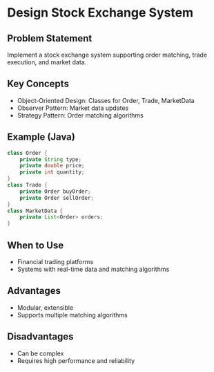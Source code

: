 # Design Stock Exchange System

## Problem Statement

Implement a stock exchange system supporting order matching, trade execution, and market data.

## Key Concepts

- Object-Oriented Design: Classes for Order, Trade, MarketData
- Observer Pattern: Market data updates
- Strategy Pattern: Order matching algorithms

## Example (Java)

```java
class Order {
    private String type;
    private double price;
    private int quantity;
}
class Trade {
    private Order buyOrder;
    private Order sellOrder;
}
class MarketData {
    private List<Order> orders;
}
```

## When to Use

- Financial trading platforms
- Systems with real-time data and matching algorithms

## Advantages

- Modular, extensible
- Supports multiple matching algorithms

## Disadvantages

- Can be complex
- Requires high performance and reliability
